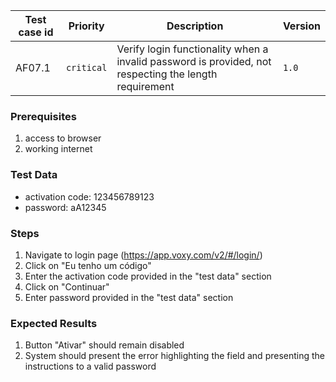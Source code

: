 Test case id | Priority | Description | Version
---|---|---|---
AF07.1 | `critical` | Verify login functionality when a invalid password is provided, not respecting the length requirement| `1.0`

### Prerequisites
1. access to browser
2. working internet

### Test Data
* activation code: 123456789123
* password: aA12345

### Steps
1. Navigate to login page (https://app.voxy.com/v2/#/login/)
2. Click on "Eu tenho um código"
3. Enter the activation code provided in the "test data" section
4. Click on "Continuar"
5. Enter password provided in the "test data" section

### Expected Results
1. Button "Ativar" should remain disabled
2. System should present the error highlighting the field and presenting the instructions to a valid password
